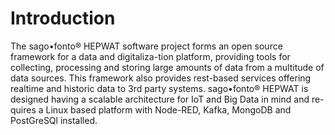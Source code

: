 # Introduction
The sago•fonto® HEPWAT software project forms an open source framework for a data and digitaliza-tion platform, providing tools for collecting, processing and storing large amounts of data from a multitude of data sources. 
This framework also provides rest-based services offering realtime and historic data to 3rd party systems.
sago•fonto® HEPWAT is designed having a scalable architecture for IoT and Big Data in mind and re-quires a Linux based platform with Node-RED, Kafka, MongoDB and PostGreSQl installed. 
